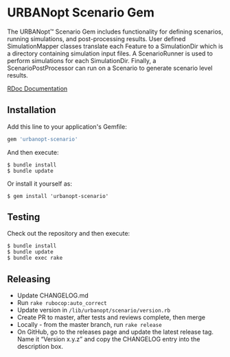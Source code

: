 # URBANopt Scenario Gem 

The URBANopt™ Scenario Gem includes functionality for defining scenarios, running simulations, and post-processing results. User defined SimulationMapper classes translate each Feature to a SimulationDir which is a directory containing simulation input files. A ScenarioRunner is used to perform simulations for each SimulationDir. Finally, a ScenarioPostProcessor can run on a Scenario to generate scenario level results.

[RDoc Documentation](https://urbanopt.github.io/urbanopt-scenario-gem/)

## Installation

Add this line to your application's Gemfile:

```ruby
gem 'urbanopt-scenario'
```

And then execute:

    $ bundle install
    $ bundle update

Or install it yourself as:

    $ gem install 'urbanopt-scenario'

## Testing

Check out the repository and then execute:

    $ bundle install
    $ bundle update    
    $ bundle exec rake
    
## Releasing

* Update CHANGELOG.md
* Run `rake rubocop:auto_correct`
* Update version in `/lib/urbanopt/scenario/version.rb`
* Create PR to master, after tests and reviews complete, then merge
* Locally - from the master branch, run `rake release`
* On GitHub, go to the releases page and update the latest release tag. Name it “Version x.y.z” and copy the CHANGELOG entry into the description box.
